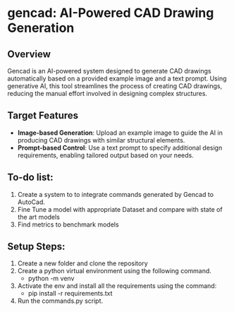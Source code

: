 # gencad: AI-Powered CAD Drawing Generation

## Overview
Gencad is an AI-powered system designed to generate CAD drawings automatically based on a provided example image and a text prompt. Using generative AI, this tool streamlines the process of creating CAD drawings, reducing the manual effort involved in designing complex structures.

## Target Features
- **Image-based Generation**: Upload an example image to guide the AI in producing CAD drawings with similar structural elements.
- **Prompt-based Control**: Use a text prompt to specify additional design requirements, enabling tailored output based on your needs.

## To-do list:
1. Create a system to to integrate commands generated by Gencad to AutoCad.
2. Fine Tune a model with appropriate Dataset and compare with state of the art models
3. Find metrics to benchmark models

## Setup Steps:
1. Create a new folder and clone the repository
2. Create a python virtual environment using the following command.
    - python -m venv <envname> 
3. Activate the env and install all the requirements using the command:
    - pip install -r requirements.txt
4. Run the commands.py script.


